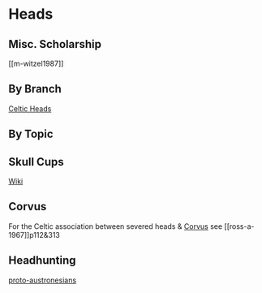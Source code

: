 
# Heads

## Misc. Scholarship
[[m-witzel1987]]
## By Branch
[Celtic Heads](heads-celtic.md)

## By Topic
## Skull Cups
[Wiki](https://en.wikipedia.org/wiki/Skull-cup)

## Corvus
For the Celtic association between severed heads & [Corvus](corvus-crows-ravens.md) see [[ross-a-1967]]p112&313

## Headhunting
[proto-austronesians](baldick2013.md)